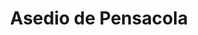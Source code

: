 ﻿---
title: "Asedio de Pensacola"
permalink: periodes_1044.html
layout: periode
dataInici: 1981-03-09
dataFi: 1981-05-08
sidebar: periodes
pares:
  - 1043:
    title: "Conquista de Florida"
    dataInici: "(1779)"
    dataFi: "(1781)"

fills:
jocsPrincipals:
  - title: "Pensacola"
    bggId: 38870
    dataInici: 
    dataFi: 

jocsEscenaris:
jocsEpoca:
jocsEpocaEscenaris:
---
